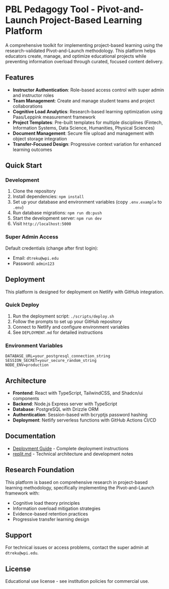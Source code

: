 # PBL Pedagogy Tool - Pivot-and-Launch Project-Based Learning Platform

A comprehensive toolkit for implementing project-based learning using the research-validated Pivot-and-Launch methodology. This platform helps educators create, manage, and optimize educational projects while preventing information overload through curated, focused content delivery.

## Features

- **Instructor Authentication**: Role-based access control with super admin and instructor roles
- **Team Management**: Create and manage student teams and project collaborations
- **Cognitive Load Analytics**: Research-based learning optimization using Paas/Leppink measurement framework
- **Project Templates**: Pre-built templates for multiple disciplines (Fintech, Information Systems, Data Science, Humanities, Physical Sciences)
- **Document Management**: Secure file upload and management with object storage integration
- **Transfer-Focused Design**: Progressive context variation for enhanced learning outcomes

## Quick Start

### Development

1. Clone the repository
2. Install dependencies: `npm install`
3. Set up your database and environment variables (copy `.env.example` to `.env`)
4. Run database migrations: `npm run db:push`
5. Start the development server: `npm run dev`
6. Visit `http://localhost:5000`

### Super Admin Access

Default credentials (change after first login):
- Email: `dtreku@wpi.edu`
- Password: `admin123`

## Deployment

This platform is designed for deployment on Netlify with GitHub integration.

### Quick Deploy

1. Run the deployment script: `./scripts/deploy.sh`
2. Follow the prompts to set up your GitHub repository
3. Connect to Netlify and configure environment variables
4. See `DEPLOYMENT.md` for detailed instructions

### Environment Variables

```
DATABASE_URL=your_postgresql_connection_string
SESSION_SECRET=your_secure_random_string
NODE_ENV=production
```

## Architecture

- **Frontend**: React with TypeScript, TailwindCSS, and Shadcn/ui components
- **Backend**: Node.js Express server with TypeScript
- **Database**: PostgreSQL with Drizzle ORM
- **Authentication**: Session-based with bcryptjs password hashing
- **Deployment**: Netlify serverless functions with GitHub Actions CI/CD

## Documentation

- [Deployment Guide](DEPLOYMENT.md) - Complete deployment instructions
- [replit.md](replit.md) - Technical architecture and development notes

## Research Foundation

This platform is based on comprehensive research in project-based learning methodology, specifically implementing the Pivot-and-Launch framework with:

- Cognitive load theory principles
- Information overload mitigation strategies
- Evidence-based retention practices
- Progressive transfer learning design

## Support

For technical issues or access problems, contact the super admin at `dtreku@wpi.edu`.

## License

Educational use license - see institution policies for commercial use.